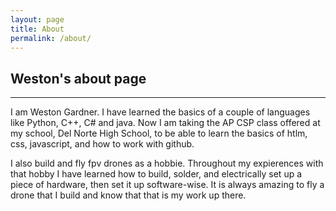 ```yaml
---
layout: page
title: About
permalink: /about/
---
```


Weston's about page
---


---


I am Weston Gardner. I have learned the basics of a couple of languages like Python, C++, C# and java. Now I am taking the AP CSP class offered at my school, Del Norte High School, to be able to learn the basics of htlm, css, javascript, and how to work with github.

I also build and fly fpv drones as a hobbie. Throughout my expierences with that hobby I have learned how to build, solder, and electrically set up a piece of hardware, then set it up software-wise. It is always amazing to fly a drone that I build and know that that is my work up there.

